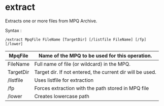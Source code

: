 # extract

<snippet id="main">

Extracts one or more files from MPQ Archive.

Syntax
:
```
/extract MpqFile FileName [TargetDir] [/listfile FileName] [/fp] [/lower]
```

| MpqFile   | Name of the MPQ to be used for this operation.            |
|-----------|-----------------------------------------------------------|
| FileName  | Full name of file (or wildcard) in the MPQ.               |
| TargetDir | Target dir. If not entered, the current dir will be used. |
| /listfile | Uses listfile for extraction                              |
| /fp       | Forces extraction with the path stored in MPQ file        |
| /lower    | Creates lowercase path                                    |

</snippet>